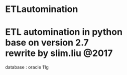 # ETLautomination

ETL automination in python<br>
base on version 2.7<br>
rewrite by slim.liu @2017<br>
=
database : oracle 11g

